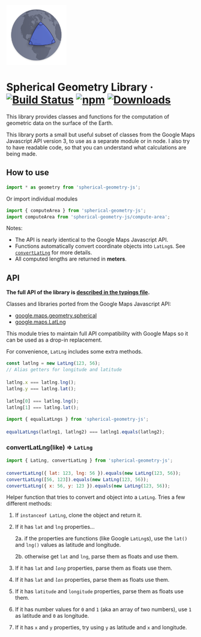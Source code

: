 <img alt="" src="images/sphere-geom-logo.png" height="160" width="160">

# Spherical Geometry Library &middot; [![Build Status](https://img.shields.io/travis/com/NotWoods/spherical-geometry-js.svg)](https://travis-ci.com/NotWoods/spherical-geometry-js) [![npm](https://img.shields.io/npm/v/spherical-geometry-js.svg)](https://www.npmjs.com/package/spherical-geometry-js) [![Downloads](https://img.shields.io/npm/dt/spherical-geometry-js.svg)](https://www.npmjs.com/package/spherical-geometry-js)

This library provides classes and functions for the computation of geometric
data on the surface of the Earth.

This library ports a small but useful subset of classes from the Google Maps
Javascript API version 3, to use as a separate module or in node. I also try to
have readable code, so that you can understand what calculations are being made.

## How to use

```javascript
import * as geometry from 'spherical-geometry-js';
```

Or import individual modules

```javascript
import { computeArea } from 'spherical-geometry-js';
import computeArea from 'spherical-geometry-js/compute-area';
```

Notes:

-   The API is nearly identical to the Google Maps Javascript API.
-   Functions automatically convert coordinate objects into `LatLng`s. See
    [`convertLatLng`](#convertlatlnglike--latlng) for more details.
-   All computed lengths are returned in **meters**.

## API

**The full API of the library is
[described in the typings file](./index.d.ts).**

Classes and libraries ported from the Google Maps Javascript API:

-   [google.maps.geometry.spherical](https://developers.google.com/maps/documentation/javascript/reference/geometry#spherical)
-   [google.maps.LatLng](https://developers.google.com/maps/documentation/javascript/reference/coordinates#LatLng)

This module tries to maintain full API compatibility with Google Maps so it can
be used as a drop-in replacement.

For convenience, `LatLng` includes some extra methods.

```javascript
const latlng = new LatLng(123, 56);
// Alias getters for longitude and latitude

latlng.x === latlng.lng();
latlng.y === latlng.lat();

latlng[0] === latlng.lng();
latlng[1] === latlng.lat();
```

```javascript
import { equalLatLngs } from 'spherical-geometry-js';

equalLatLngs(latlng1, latlng2) === latlng1.equals(latlng2);
```

### convertLatLng(like) ⇒ `LatLng`

```javascript
import { LatLng, convertLatLng } from 'spherical-geometry-js';

convertLatLng({ lat: 123, lng: 56 }).equals(new LatLng(123, 56));
convertLatLng([56, 123]).equals(new LatLng(123, 56));
convertLatLng({ x: 56, y: 123 }).equals(new LatLng(123, 56));
```

Helper function that tries to convert and object into a `LatLng`. Tries a few
different methods:

1. If `instanceof LatLng`, clone the object and return it.
2. If it has `lat` and `lng` properties...

    2a. if the properties are functions (like Google `LatLng`s), use the `lat()`
    and `lng()` values as latitude and longitude.

    2b. otherwise get `lat` and `lng`, parse them as floats and use them.

3. If it has `lat` and _`long`_ properties, parse them as floats use them.
4. If it has `lat` and _`lon`_ properties, parse them as floats use them.
5. If it has `latitude` and `longitude` properties, parse them as floats use
   them.
6. If it has number values for `0` and `1` (aka an array of two numbers), use
   `1` as latitude and `0` as longitude.
7. If it has `x` and `y` properties, try using `y` as latitude and `x` and
   longitude.
